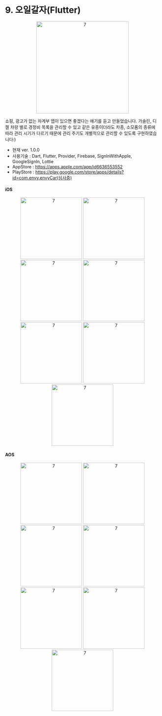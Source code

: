 # 9. 오일갈자(Flutter)

<p align="center">
<img width="300" alt="7" src="https://github.com/user-attachments/assets/3f3f1953-e547-42c6-8f31-dc2f53fb0b0e">
</p>

쇼핑, 광고가 없는 차계부 앱이 있으면 좋겠다는 얘기를 듣고 만들었습니다.
가솔린, 디젤 차량 별로 경정비 목록을 관리할 수 있고 같은 유종이더라도 차종, 소모품의 종류에 따라 관리 시기가 다르기 때문에
관리 주기도 개별적으로 관리할 수 있도록 구현하였습니다:)

- 현재 ver. 1.0.0
- 사용기술 : Dart, Flutter, Provider, Firebase, SignInWithApple, GoogleSignIn, Lottie
- AppStore : https://apps.apple.com/app/id6636553552
- PlayStore : https://play.google.com/store/apps/details?id=com.envy.envyCar(심사중)

#### iOS
<p align="center">
<img width="200" alt="7" src="https://github.com/user-attachments/assets/36940ce4-add6-44d2-ba55-48622b79de3a">
<img width="200" alt="7" src="https://github.com/user-attachments/assets/915a17bc-4140-41d9-93a2-233815f60563">
<img width="200" alt="7" src="https://github.com/user-attachments/assets/c44fbf99-f1f2-4d0c-9381-b9ba1bdde0bc">
<img width="200" alt="7" src="https://github.com/user-attachments/assets/72ff8a85-9e63-49ad-b63e-55c4d728c843">
<img width="200" alt="7" src="https://github.com/user-attachments/assets/76becb38-8281-4f2c-a8d3-cc9698ea46f2">
<img width="200" alt="7" src="https://github.com/user-attachments/assets/cef7c4a7-2474-4315-a36c-dd2c6339c4d2">
<img width="200" alt="7" src="https://github.com/user-attachments/assets/a6eab7a0-214d-42e6-bf4a-6b5f6b9c892b">
</p>

#### AOS
<p align="center">
<img width="200" alt="7" src="https://github.com/user-attachments/assets/6f3b36de-860b-4f93-86e7-b543a952e3ce">
<img width="200" alt="7" src="https://github.com/user-attachments/assets/34b4e450-e72d-4425-9efa-92917f0b5f91">
<img width="200" alt="7" src="https://github.com/user-attachments/assets/5b1bbf7e-edcf-4a7a-990e-9cdf802a5004">
<img width="200" alt="7" src="https://github.com/user-attachments/assets/9431b822-50fd-462e-bea6-4b898edd91c9">
<img width="200" alt="7" src="https://github.com/user-attachments/assets/677c71c8-a1d8-47bc-8cb3-77c06bb92db1">
<img width="200" alt="7" src="https://github.com/user-attachments/assets/3d512fa4-c3c2-4e86-8a30-69f83526d3a5">
<img width="200" alt="7" src="https://github.com/user-attachments/assets/519d8300-cf33-4645-8a63-d1750e2ef056">
</p>
